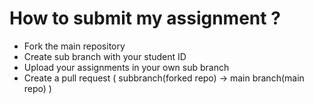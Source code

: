 # How to submit my assignment ?  
- Fork the main repository
- Create sub branch with your student ID
- Upload your assignments in your own sub branch
- Create a pull request ( subbranch(forked repo) -> main branch(main repo) )


